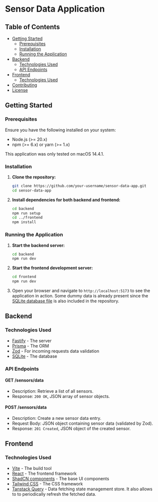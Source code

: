 # Sensor Data Application

## Table of Contents

- [Getting Started](#getting-started)
  - [Prerequisites](#prerequisites)
  - [Installation](#installation)
  - [Running the Application](#running-the-application)
- [Backend](#backend)
  - [Technologies Used](#technologies-used)
  - [API Endpoints](#api-endpoints)
- [Frontend](#frontend)
  - [Technologies Used](#technologies-used-1)
- [Contributing](#contributing)
- [License](#license)

## Getting Started

### Prerequisites

Ensure you have the following installed on your system:

- Node.js (>= 20.x)
- npm (>= 6.x) or yarn (>= 1.x)

This application was only tested on macOS 14.4.1.

### Installation

1. **Clone the repository:**
   ```sh
   git clone https://github.com/your-username/sensor-data-app.git
   cd sensor-data-app
   ```

2. **Install dependencies for both backend and frontend:**
   ```sh
   cd backend
   npm run setup
   cd ../frontend
   npm install
   ```

### Running the Application

1. **Start the backend server:**
   ```sh
   cd backend
   npm run dev
   ```

2. **Start the frontend development server:**
   ```sh
   cd frontend
   npm run dev
   ```

3. Open your browser and navigate to `http://localhost:5173` to see the application in action. Some dummy data is already present since the [SQLite database file](/backend/prisma/dev.db) is also included in the repository.

## Backend

### Technologies Used

- [Fastify](https://www.fastify.io/) - The server
- [Prisma](https://www.prisma.io/) - The ORM
- [Zod](https://zod.dev/) - For incoming requests data validation
- [SQLite](https://www.sqlite.org/index.html) - The database

### API Endpoints

#### GET /sensors/data
- Description: Retrieve a list of all sensors.
- Response: `200 OK`, JSON array of sensor objects.

#### POST /sensors/data
- Description: Create a new sensor data entry.
- Request Body: JSON object containing sensor data (validated by Zod).
- Response: `201 Created`, JSON object of the created sensor.

## Frontend

### Technologies Used

- [Vite](https://vitejs.dev/) - The build tool
- [React](https://reactjs.org/) - The frontend framework
- [ShadCN components](https://github.com/shadcn/components) - The base UI components
- [Tailwind CSS](https://tailwindcss.com/) - The CSS framework
- [Tanstack Query](https://tanstack.com/query/latest) - Data fetching state management store. It also allows to to periodically refresh the fetched data.
